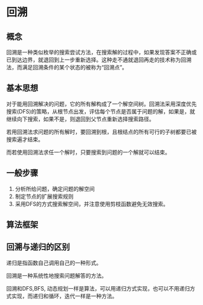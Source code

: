 # 回溯
## 概念
回溯是一种类似枚举的搜索尝试方法，在搜索解的过程中，如果发现答案不正确或已到达边界，就退回到上一步重新选择。这种走不通就退回再走的技术称为回溯法，而满足回溯条件的某个状态的被称为“回溯点”。
## 基本思想
对于能用回溯解决的问题，它的所有解构成了一个解空间树。回溯法采用深度优先搜索(DFS)的策略，从根节点出发，评估每个节点是否属于问题的解，如果是，就继续向下搜索，如果不是，则退回到父节点重新选择搜索路径。

若用回溯法求问题的所有解时，要回溯到根，且根结点的所有可行的子树都要已被搜索遍才结束。

而若使用回溯法求任一个解时，只要搜索到问题的一个解就可以结束。
## 一般步骤

1. 分析所给问题，确定问题的解空间
2. 制定节点的扩展搜索规则
3. 采用DFS的方式搜索解空间，并注意使用剪枝函数避免无效搜索。
 
## 算法框架
## 回溯与递归的区别
递归是指函数自己调用自己的一种形式。

回溯是一种系统性地搜索问题解答的方法。

回溯和DFS,BFS, 动态规划一样是算法，可以用递归方式实现，也可以不用递归方式实现，而递归和循环，迭代一样是一种方法。

